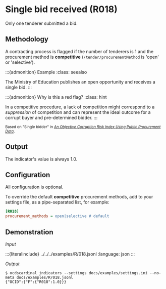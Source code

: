# Single bid received (R018)

Only one tenderer submitted a bid.

## Methodology

A contracting process is flagged if the number of tenderers is 1 and the procurement method is **competitive** (`/tender/procurementMethod` is 'open' or 'selective').

:::{admonition} Example
:class: seealso

The Ministry of Education publishes an open opportunity and receives a single bid.
:::

:::{admonition} Why is this a red flag?
:class: hint

In a competitive procedure, a lack of competition might correspond to a *suppression* of competition and can represent the ideal outcome for a corrupt buyer and pre-determined bidder.
:::

<small>Based on "Single bidder" in [*An Objective Corruption Risk Index Using Public Procurement Data*](https://www.researchgate.net/publication/301646354_An_Objective_Corruption_Risk_Index_Using_Public_Procurement_Data).</small>

## Output

The indicator's value is always 1.0.

## Configuration

All configuration is optional.

To override the default **competitive** procurement methods, add to your settings file, as a pipe-separated list, for example:

```ini
[R018]
procurement_methods = open|selective # default
```

## Demonstration

*Input*

:::{literalinclude} ../../../examples/R/018.jsonl
:language: json
:::

*Output*

```console
$ ocdscardinal indicators --settings docs/examples/settings.ini --no-meta docs/examples/R/018.jsonl
{"OCID":{"F":{"R018":1.0}}}

```
